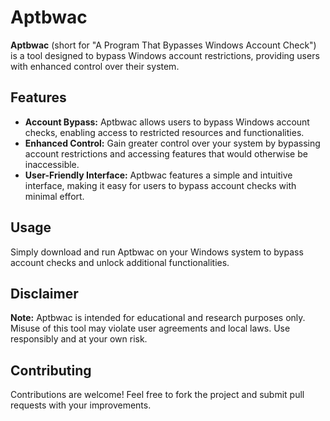 # Aptbwac

**Aptbwac** (short for "A Program That Bypasses Windows Account Check") is a tool designed to bypass Windows account restrictions, providing users with enhanced control over their system. 

## Features
- **Account Bypass:** Aptbwac allows users to bypass Windows account checks, enabling access to restricted resources and functionalities.
- **Enhanced Control:** Gain greater control over your system by bypassing account restrictions and accessing features that would otherwise be inaccessible.
- **User-Friendly Interface:** Aptbwac features a simple and intuitive interface, making it easy for users to bypass account checks with minimal effort.

## Usage
Simply download and run Aptbwac on your Windows system to bypass account checks and unlock additional functionalities.

## Disclaimer
**Note:** Aptbwac is intended for educational and research purposes only. Misuse of this tool may violate user agreements and local laws. Use responsibly and at your own risk.

## Contributing
Contributions are welcome! Feel free to fork the project and submit pull requests with your improvements.
